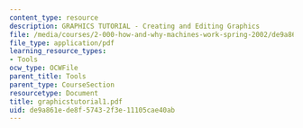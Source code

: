 ```yaml
---
content_type: resource
description: GRAPHICS TUTORIAL - Creating and Editing Graphics
file: /media/courses/2-000-how-and-why-machines-work-spring-2002/de9a861ede8f57432f3e11105cae40ab_graphicstutorial1.pdf
file_type: application/pdf
learning_resource_types:
- Tools
ocw_type: OCWFile
parent_title: Tools
parent_type: CourseSection
resourcetype: Document
title: graphicstutorial1.pdf
uid: de9a861e-de8f-5743-2f3e-11105cae40ab
---
```

